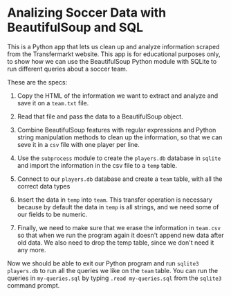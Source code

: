 # Analizing Soccer Data with BeautifulSoup and SQL

This is a Python app that lets us clean up and analyze information scraped from the Transfermarkt website. This app is for educational purposes only, to show how we can use the BeautifulSoup Python module with SQLite to run different queries about a soccer team.

These are the specs:

1. Copy the HTML of the information we want to extract and analyze and save it on a `team.txt` file.

2. Read that file and pass the data to a BeautifulSoup object.

3. Combine BeautifulSoup features with regular expressions and Python string manipulation methods to clean up the information, so that we can seve it in a `csv` file with one player per line.

4. Use the `subprocess` module to create the `players.db` database in `sqlite` and import the information in the csv file to a `temp` table.

5. Connect to our `players.db` database and create a `team` table, with all the correct data types

6. Insert the data in `temp` into `team`. This transfer operation is necessary because by default the data in `temp` is all strings, and we need some of our fields to be numeric.

7. Finally, we need to make sure that we erase the information in `team.csv` so that when we run the program again it doesn't append new data after old data.
We also need to drop the temp table, since we don't need it any more.

Now we should be able to exit our Python program and run `sqlite3 players.db` to run all the queries we like on the `team` table. You can run the queries in `my-queries.sql` by typing `.read my-queries.sql` from the `sqlite3` command prompt.

